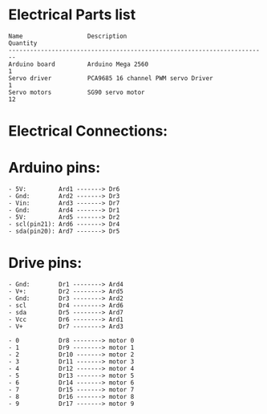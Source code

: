 # Electrical Parts list

    Name	              Description	                                Quantity
    ------------------------------------------------------------------------
    Arduino board	      Arduino Mega 2560	                              1
    Servo driver	      PCA9685 16 channel PWM servo Driver	            1
    Servo motors	      SG90 servo motor	                              12

# Electrical Connections:

  # Arduino pins:
    - 5V:         Ard1 -------> Dr6
    - Gnd:        Ard2 -------> Dr3
    - Vin:        Ard3 -------> Dr7
    - Gnd:        Ard4 -------> Dr1
    - 5V:         Ard5 -------> Dr2
    - scl(pin21): Ard6 -------> Dr4
    - sda(pin20): Ard7 -------> Dr5
    
  # Drive pins:
    - Gnd:        Dr1 --------> Ard4
    - V+:         Dr2 --------> Ard5
    - Gnd:        Dr3 --------> Ard2
    - scl         Dr4 --------> Ard6
    - sda         Dr5 --------> Ard7
    - Vcc         Dr6 --------> Ard1
    - V+          Dr7 --------> Ard3
    
    - 0           Dr8 --------> motor 0
    - 1           Dr9 --------> motor 1
    - 2           Dr10 -------> motor 2
    - 3           Dr11 -------> motor 3
    - 4           Dr12 -------> motor 4
    - 5           Dr13 -------> motor 5
    - 6           Dr14 -------> motor 6
    - 7           Dr15 -------> motor 7
    - 8           Dr16 -------> motor 8
    - 9           Dr17 -------> motor 9

